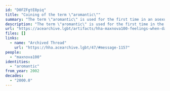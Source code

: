 ```yaml
---
id: "D0FZFgtE8piq"
title: "Coining of the term \"aromantic\""
summary: "The term \"aromantic\" is used for the first time in an asexual message board"
description: "The term \"aromantic\" is used for the first time in the message board Haven for the Human Amoeba"
url: "https://acearchive.lgbt/artifacts/hha-maxnova100-feelings-when-dating"
files: []
links:
  - name: "Archived Thread"
    url: "https://hha.acearchive.lgbt/47/#message-1157"
people:
  - "maxnova100"
identities:
  - "aromantic"
from_year: 2002
decades:
  - "2000.0"
---
```

